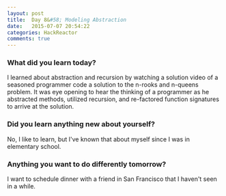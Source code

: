 ```yaml
---
layout: post
title:  Day 8&#58; Modeling Abstraction
date:   2015-07-07 20:54:22
categories: HackReactor
comments: true
---
```


### What did you learn today?

I learned about abstraction and recursion by watching a solution video of a seasoned programmer code a solution to the n-rooks and n-queens problem. It was eye opening to hear the thinking of a programmer as he abstracted methods, utilized recursion, and re-factored function signatures to arrive at the solution.

### Did you learn anything new about yourself?

No, I like to learn, but I've known that about myself since I was in elementary school.

### Anything you want to do differently tomorrow?

I want to schedule dinner with a friend in San Francisco that I haven't seen in a while.